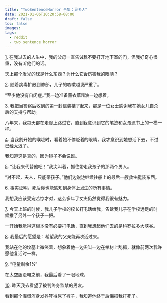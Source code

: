 ```yaml
---
title: "TwoSentenceHorror 合集：异乡人"
date: 2021-01-06T10:20:58+08:00
draft: false
toc: false
images:
tags: 
  - reddit
  - two sentence horror
---
```


[1](https://www.reddit.com/r/TwoSentenceHorror/comments/eb57nx/all_my_life_my_parents_have_told_me_not_to_open/). 在我过去的人生中，我的父母一直告诫我不要打开地下室的门，但我好奇心很重，没有听他们的话。

   天上那个发光的球是什么东西？为什么它会伤害我的眼睛？

[2](https://www.reddit.com/r/TwoSentenceHorror/comments/f41cg4/my_sons_cough_grew_worse_as_the_virus_spread_to/). 随着病毒扩散到肺部，儿子的咳嗽越发严重了。

   “至少他没有自闭症。”我一边准备薰衣草精油一边想着。

[3](https://www.reddit.com/r/TwoSentenceHorror/comments/hh4tqp/i_framed_the_first_letter_i_got_as_a_police/). 我把当警察后收到的第一封信装裱了起来，那是一位女士感谢我在她女儿自杀后的支持与帮助。

   八年来，我每天都在走廊上路过它，直到我意识到它的笔迹和女孩遗书上的一模一样。

[4](https://www.reddit.com/r/TwoSentenceHorror/comments/ge3hol/as_i_slit_her_throat_i_looked_in_her_unblinking/). 当我割开她的喉咙时，看着她不停眨着的眼睛，我才意识到她想活下去，不过已经太迟了。

   我知道这是真的，因为镜子不会说谎。

[5](https://www.reddit.com/r/TwoSentenceHorror/comments/euko3g/please_take_me_instead_i_scream_grabbing_at_the/). “让我来代替他吧！”我尖叫着，抓住带走我孩子的那两个男人。

   “对不起，夫人，只能带孩子。”他们边说边继续往船上的最后一艘救生艇装东西。

[6](https://www.reddit.com/r/TwoSentenceHorror/comments/duilzr/so_it_turns_out_you_can_feel_everything_that/). 事实证明，死后你也能感知到身体上发生的所有事情。

   我想我应该受宠若惊才对，这么多年了丈夫仍然觉得我很有魅力。

[7](https://www.reddit.com/r/TwoSentenceHorror/comments/gyv8mg/the_principal_of_my_sons_school_called_me_at_work/). 今天上班的时候，我儿子学校的校长打电话给我，告诉我儿子在学校远足的时候推了另外一个孩子一把。

   一开始我觉得这根本没有必要打电话，直到我想起他们去的是科罗拉多大峡谷。

[8](https://www.reddit.com/r/TwoSentenceHorror/comments/e96ks1/for_my_last_wish_i_wished_my_dad_to_be_alive_again/). 我最后的愿望是：希望我的父亲能再次活过来。

   我站在他的坟墓上微笑着，想象着他一边尖叫一边在棺材上乱抓，就像前两次我许愿他复活时一样。

[9](https://www.reddit.com/r/TwoSentenceHorror/comments/h90e95/battery_at_1/). “电量剩余1%”

   在太空服没电之前，我最后看了一眼地球。

[10](https://www.reddit.com/r/TwoSentenceHorror/comments/gbmh17/yesterday_i_visited_my_boyfriend_who_was_serving/). 昨天我去看望了被判终身监禁的男友。

   看到那个混蛋浑身发抖吓得尿了裤子，我知道他终于后悔把我打死了。


